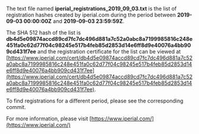 The text file named **iperial_registrations_2019_09_03.txt** is the list of registration hashes created by iperial.com during the period between **2019-09-03 00:00:00Z** and **2019-09-03 23:59:59Z**.

The SHA 512 hash of the list is **db4d5e09874accd89cd7fc7dc496d881a7c52a0abc8a7199985816c248e451fa0c62d77f04c98245e517b4feb85d2853d14e6ff8d9e40076a4bb909cd431f7ee** and the registration certificate for the list can be viewed at [https://www.iperial.com/cert/db4d5e09874accd89cd7fc7dc496d881a7c52a0abc8a7199985816c248e451fa0c62d77f04c98245e517b4feb85d2853d14e6ff8d9e40076a4bb909cd431f7ee](https://www.iperial.com/cert/db4d5e09874accd89cd7fc7dc496d881a7c52a0abc8a7199985816c248e451fa0c62d77f04c98245e517b4feb85d2853d14e6ff8d9e40076a4bb909cd431f7ee).

To find registrations for a different period, please see the corresponding commit.

For more information, please visit [https://www.iperial.com/](https://www.iperial.com/)
